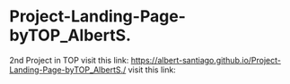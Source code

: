 # Project-Landing-Page-byTOP_AlbertS.
2nd Project in TOP
visit this link: https://albert-santiago.github.io/Project-Landing-Page-byTOP_AlbertS./
visit this link: 
